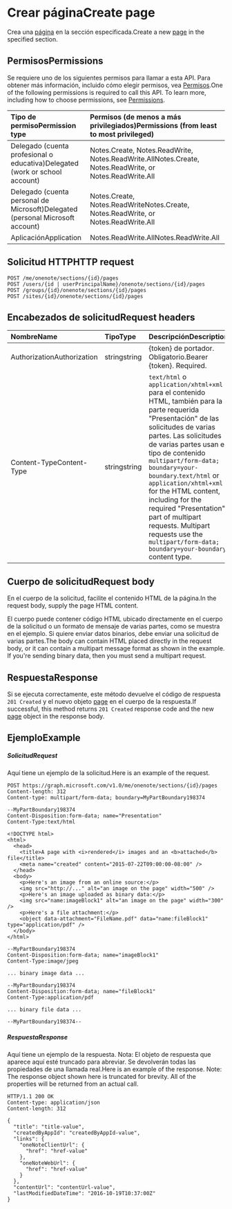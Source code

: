 # <a name="create-page"></a><span data-ttu-id="a112a-101">Crear página</span><span class="sxs-lookup"><span data-stu-id="a112a-101">Create page</span></span>

<span data-ttu-id="a112a-102">Crea una [página](../resources/page.md) en la sección especificada.</span><span class="sxs-lookup"><span data-stu-id="a112a-102">Create a new [page](../resources/page.md) in the specified section.</span></span>
## <a name="permissions"></a><span data-ttu-id="a112a-103">Permisos</span><span class="sxs-lookup"><span data-stu-id="a112a-103">Permissions</span></span>
<span data-ttu-id="a112a-p101">Se requiere uno de los siguientes permisos para llamar a esta API. Para obtener más información, incluido cómo elegir permisos, vea [Permisos](../../../concepts/permissions_reference.md).</span><span class="sxs-lookup"><span data-stu-id="a112a-p101">One of the following permissions is required to call this API. To learn more, including how to choose permissions, see [Permissions](../../../concepts/permissions_reference.md).</span></span>

|<span data-ttu-id="a112a-106">Tipo de permiso</span><span class="sxs-lookup"><span data-stu-id="a112a-106">Permission type</span></span>      | <span data-ttu-id="a112a-107">Permisos (de menos a más privilegiados)</span><span class="sxs-lookup"><span data-stu-id="a112a-107">Permissions (from least to most privileged)</span></span>              |
|:--------------------|:---------------------------------------------------------|
|<span data-ttu-id="a112a-108">Delegado (cuenta profesional o educativa)</span><span class="sxs-lookup"><span data-stu-id="a112a-108">Delegated (work or school account)</span></span> | <span data-ttu-id="a112a-109">Notes.Create, Notes.ReadWrite, Notes.ReadWrite.All</span><span class="sxs-lookup"><span data-stu-id="a112a-109">Notes.Create, Notes.ReadWrite, or Notes.ReadWrite.All</span></span>    |
|<span data-ttu-id="a112a-110">Delegado (cuenta personal de Microsoft)</span><span class="sxs-lookup"><span data-stu-id="a112a-110">Delegated (personal Microsoft account)</span></span> | <span data-ttu-id="a112a-111">Notes.Create, Notes.ReadWrite</span><span class="sxs-lookup"><span data-stu-id="a112a-111">Notes.Create, Notes.ReadWrite, or Notes.ReadWrite.All</span></span>    |
|<span data-ttu-id="a112a-112">Aplicación</span><span class="sxs-lookup"><span data-stu-id="a112a-112">Application</span></span> | <span data-ttu-id="a112a-113">Notes.ReadWrite.All</span><span class="sxs-lookup"><span data-stu-id="a112a-113">Notes.ReadWrite.All</span></span> |

## <a name="http-request"></a><span data-ttu-id="a112a-114">Solicitud HTTP</span><span class="sxs-lookup"><span data-stu-id="a112a-114">HTTP request</span></span>
<!-- { "blockType": "ignored" } -->
```http
POST /me/onenote/sections/{id}/pages
POST /users/{id | userPrincipalName}/onenote/sections/{id}/pages
POST /groups/{id}/onenote/sections/{id}/pages
POST /sites/{id}/onenote/sections/{id}/pages
```
## <a name="request-headers"></a><span data-ttu-id="a112a-115">Encabezados de solicitud</span><span class="sxs-lookup"><span data-stu-id="a112a-115">Request headers</span></span>
| <span data-ttu-id="a112a-116">Nombre</span><span class="sxs-lookup"><span data-stu-id="a112a-116">Name</span></span>       | <span data-ttu-id="a112a-117">Tipo</span><span class="sxs-lookup"><span data-stu-id="a112a-117">Type</span></span> | <span data-ttu-id="a112a-118">Descripción</span><span class="sxs-lookup"><span data-stu-id="a112a-118">Description</span></span>|
|:---------------|:--------|:----------|
| <span data-ttu-id="a112a-119">Authorization</span><span class="sxs-lookup"><span data-stu-id="a112a-119">Authorization</span></span>  | <span data-ttu-id="a112a-120">string</span><span class="sxs-lookup"><span data-stu-id="a112a-120">string</span></span>  | <span data-ttu-id="a112a-p102">{token} de portador. Obligatorio.</span><span class="sxs-lookup"><span data-stu-id="a112a-p102">Bearer {token}. Required.</span></span> |
| <span data-ttu-id="a112a-123">Content-Type</span><span class="sxs-lookup"><span data-stu-id="a112a-123">Content-Type</span></span> | <span data-ttu-id="a112a-124">string</span><span class="sxs-lookup"><span data-stu-id="a112a-124">string</span></span> | <span data-ttu-id="a112a-p103">`text/html` o `application/xhtml+xml` para el contenido HTML, también para la parte requerida "Presentación" de las solicitudes de varias partes. Las solicitudes de varias partes usan el tipo de contenido `multipart/form-data; boundary=your-boundary`.</span><span class="sxs-lookup"><span data-stu-id="a112a-p103">`text/html` or `application/xhtml+xml` for the HTML content, including for the required "Presentation" part of multipart requests. Multipart requests use the `multipart/form-data; boundary=your-boundary` content type.</span></span> |

## <a name="request-body"></a><span data-ttu-id="a112a-127">Cuerpo de solicitud</span><span class="sxs-lookup"><span data-stu-id="a112a-127">Request body</span></span>
<span data-ttu-id="a112a-128">En el cuerpo de la solicitud, facilite el contenido HTML de la página.</span><span class="sxs-lookup"><span data-stu-id="a112a-128">In the request body, supply the page HTML content.</span></span>

<span data-ttu-id="a112a-p104">El cuerpo puede contener código HTML ubicado directamente en el cuerpo de la solicitud o un formato de mensaje de varias partes, como se muestra en el ejemplo. Si quiere enviar datos binarios, debe enviar una solicitud de varias partes.</span><span class="sxs-lookup"><span data-stu-id="a112a-p104">The body can contain HTML placed directly in the request body, or it can contain a multipart message format as shown in the example. If you're sending binary data, then you must send a multipart request.</span></span>

## <a name="response"></a><span data-ttu-id="a112a-131">Respuesta</span><span class="sxs-lookup"><span data-stu-id="a112a-131">Response</span></span>

<span data-ttu-id="a112a-132">Si se ejecuta correctamente, este método devuelve el código de respuesta `201 Created` y el nuevo objeto [page](../resources/page.md) en el cuerpo de la respuesta.</span><span class="sxs-lookup"><span data-stu-id="a112a-132">If successful, this method returns `201 Created` response code and the new [page](../resources/page.md) object in the response body.</span></span>

## <a name="example"></a><span data-ttu-id="a112a-133">Ejemplo</span><span class="sxs-lookup"><span data-stu-id="a112a-133">Example</span></span>
##### <a name="request"></a><span data-ttu-id="a112a-134">Solicitud</span><span class="sxs-lookup"><span data-stu-id="a112a-134">Request</span></span>
<span data-ttu-id="a112a-135">Aquí tiene un ejemplo de la solicitud.</span><span class="sxs-lookup"><span data-stu-id="a112a-135">Here is an example of the request.</span></span>

<!-- { "blockType": "ignored" } -->
```http
POST https://graph.microsoft.com/v1.0/me/onenote/sections/{id}/pages
Content-length: 312
Content-type: multipart/form-data; boundary=MyPartBoundary198374

--MyPartBoundary198374
Content-Disposition:form-data; name="Presentation"
Content-Type:text/html

<!DOCTYPE html>
<html>
  <head>
    <title>A page with <i>rendered</i> images and an <b>attached</b> file</title>
    <meta name="created" content="2015-07-22T09:00:00-08:00" />
  </head>
  <body>
    <p>Here's an image from an online source:</p>
    <img src="http://..." alt="an image on the page" width="500" />
    <p>Here's an image uploaded as binary data:</p>
    <img src="name:imageBlock1" alt="an image on the page" width="300" />
    <p>Here's a file attachment:</p>
    <object data-attachment="FileName.pdf" data="name:fileBlock1" type="application/pdf" />
  </body>
</html>

--MyPartBoundary198374
Content-Disposition:form-data; name="imageBlock1"
Content-Type:image/jpeg

... binary image data ...

--MyPartBoundary198374
Content-Disposition:form-data; name="fileBlock1"
Content-Type:application/pdf

... binary file data ...

--MyPartBoundary198374--
```
##### <a name="response"></a><span data-ttu-id="a112a-136">Respuesta</span><span class="sxs-lookup"><span data-stu-id="a112a-136">Response</span></span>
<span data-ttu-id="a112a-p105">Aquí tiene un ejemplo de la respuesta. Nota: El objeto de respuesta que aparece aquí esté truncado para abreviar. Se devolverán todas las propiedades de una llamada real.</span><span class="sxs-lookup"><span data-stu-id="a112a-p105">Here is an example of the response. Note: The response object shown here is truncated for brevity. All of the properties will be returned from an actual call.</span></span>
<!-- { "blockType": "ignored" } -->
```http
HTTP/1.1 200 OK
Content-type: application/json
Content-length: 312

{
  "title": "title-value",
  "createdByAppId": "createdByAppId-value",
  "links": {
    "oneNoteClientUrl": {
      "href": "href-value"
    },
    "oneNoteWebUrl": {
      "href": "href-value"
    }
  },
  "contentUrl": "contentUrl-value",
  "lastModifiedDateTime": "2016-10-19T10:37:00Z"
}
```

<!-- uuid: 8fcb5dbc-d5aa-4681-8e31-b001d5168d79
2015-10-25 14:57:30 UTC -->
<!-- {
  "type": "#page.annotation",
  "description": "Create Page",
  "keywords": "",
  "section": "documentation",
  "tocPath": ""
}-->
